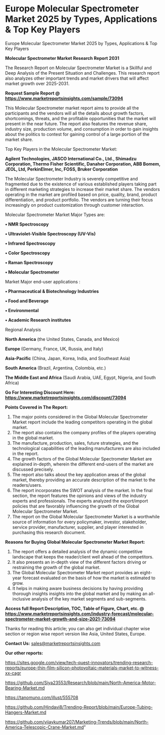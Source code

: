 # Europe Molecular Spectrometer Market 2025 by Types, Applications & Top Key Players
Europe Molecular Spectrometer Market 2025 by Types, Applications & Top Key Players

<strong>Molecular Spectrometer Market Research Report 2031</strong>

The Research Report on Molecular Spectrometer Market is a Skillful and Deep Analysis of the Present Situation and Challenges. This research report also analyzes other important trends and market drivers that will affect market growth over 2025-2031.

<strong>Request Sample Report @ <a href=https://www.marketreportsinsights.com/sample/73094>https://www.marketreportsinsights.com/sample/73094</a></strong>

This Molecular Spectrometer market report aims to provide all the participants and the vendors will all the details about growth factors, shortcomings, threats, and the profitable opportunities that the market will present in the near future. The report also features the revenue share, industry size, production volume, and consumption in order to gain insights about the politics to contest for gaining control of a large portion of the market share.

Top Key Players in the Molecular Spectrometer Market:

<strong>Agilent Technologies, JASCO International Co., Ltd., Shimadzu Corporation, Thermo Fisher Scientific, Danaher Corporation, ABB Bomem, JEOL, Ltd, PerkinElmer, Inc, FOSS, Bruker Corporation</strong>

The Molecular Spectrometer Industry is severely competitive and fragmented due to the existence of various established players taking part in different marketing strategies to increase their market share. The vendors operating in the market are profiled based on price, quality, brand, product differentiation, and product portfolio. The vendors are turning their focus increasingly on product customization through customer interaction.

Molecular Spectrometer Market Major Types are:

<strong>• NMR Spectroscopy

• Ultraviolet-Visible Spectroscopy (UV-Vis)

• Infrared Spectroscopy

• Color Spectroscopy

• Raman Spectroscopy

• Molecular Spectrometer</strong>

Market Major end-user applications :

<strong>• Pharmaceutical & Biotechnology Industries

• Food and Beverage

• Environmental

• Academic Research institutes</strong>

Regional Analysis

</u><strong><b>North America</b></strong> (the United States, Canada, and Mexico)

<strong><b>Europe </b></strong>(Germany, France, UK, Russia, and Italy)

<strong><b>Asia-Pacific</b></strong> (China, Japan, Korea, India, and Southeast Asia)

<strong><b>South America</b></strong> (Brazil, Argentina, Colombia, etc.)

<strong><b>The Middle East and Africa</b></strong> (Saudi Arabia, UAE, Egypt, Nigeria, and South Africa)

<strong>Go For Interesting Discount Here: <a href=https://www.marketreportsinsights.com/discount/73094>https://www.marketreportsinsights.com/discount/73094</a></strong>

<strong>Points Covered in The Report:</strong>
<ol>
  <li>The major points considered in the Global Molecular Spectrometer Market report include the leading competitors operating in the global market.</li>
  <li>The report also contains the company profiles of the players operating in the global market.</li>
  <li>The manufacture, production, sales, future strategies, and the technological capabilities of the leading manufacturers are also included in the report.</li>
  <li>The growth factors of the Global Molecular Spectrometer Market are explained in-depth, wherein the different end-users of the market are discussed precisely.</li>
  <li>The report also talks about the key application areas of the global market, thereby providing an accurate description of the market to the readers/users.</li>
  <li>The report incorporates the SWOT analysis of the market. In the final section, the report features the opinions and views of the industry experts and professionals. The experts analyzed the export/import policies that are favorably influencing the growth of the Global Molecular Spectrometer Market.</li>
  <li>The report on the Global Molecular Spectrometer Market is a worthwhile source of information for every policymaker, investor, stakeholder, service provider, manufacturer, supplier, and player interested in purchasing this research document.</li>
</ol>
<strong>Reasons for Buying Global Molecular Spectrometer Market Report:</strong>

<ol>
  <li>The report offers a detailed analysis of the dynamic competitive landscape that keeps the reader/client well ahead of the competitors.</li>
  <li>It also presents an in-depth view of the different factors driving or restraining the growth of the global market.</li>
  <li>The Global Molecular Spectrometer Market report provides an eight-year forecast evaluated on the basis of how the market is estimated to grow.</li>
  <li>It helps in making aware business decisions by having providing thorough insights insights into the global market and by making an all-inclusive analysis of the key market segments and sub-segments.</li>
</ol>
<strong>Access full Report Description, TOC, Table of Figure, Chart, etc. @ <a href=https://www.marketreportsinsights.com/industry-forecast/molecular-spectrometer-market-growth-and-size-2021-73094>https://www.marketreportsinsights.com/industry-forecast/molecular-spectrometer-market-growth-and-size-2021-73094</a></strong>


Thanks for reading this article; you can also get individual chapter wise section or region wise report version like Asia, United States, Europe.

<strong>Contact Us:</strong>
sales@marketreportsinsights.com

<strong>Our other reports:</strong>

<a href=https://sites.google.com/view/tech-quest-innovators/trending-research-reports/europe-thin-film-silicon-photovoltaic-materials-market-to-witness-xx-cagr>https://sites.google.com/view/tech-quest-innovators/trending-research-reports/europe-thin-film-silicon-photovoltaic-materials-market-to-witness-xx-cagr</a>

<a href=https://github.com/Siya23553/Research/blob/main/North-America-Motor-Bearing-Market.md>https://github.com/Siya23553/Research/blob/main/North-America-Motor-Bearing-Market.md</a>

<a href=https://tanomuno.com/illust/555708>https://tanomuno.com/illust/555708</a>

<a href=https://github.com/Hindavi8/Trending-Report/blob/main/Europe-Tubing-Hangers-Market.md>https://github.com/Hindavi8/Trending-Report/blob/main/Europe-Tubing-Hangers-Market.md</a>

<a href=https://github.com/vijaykumar207/Marketing-Trends/blob/main/North-America-Telescopic-Crane-Market.md>https://github.com/vijaykumar207/Marketing-Trends/blob/main/North-America-Telescopic-Crane-Market.md</a>"
